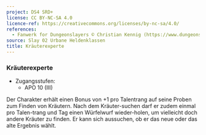 ```yaml
---
project: DS4 SRD+
license: CC BY-NC-SA 4.0
licence-ref: https://creativecommons.org/licenses/by-nc-sa/4.0/
references: 
  - Fanwerk for Dungeonslayers © Christian Kennig (https://www.dungeonslayers.net/)
source: Slay 02 Urbane Heldenklassen
title: Kräuterexperte
---
```


### Kräuterexperte

- Zugangsstufen:
  - APO 10 (III)

Der Charakter erhält einen Bonus von +1 pro Talentrang auf seine Proben zum Finden von Kräutern. Nach dem Kräuter-suchen darf er zudem einmal pro Talen-trang und Tag einen Würfelwurf wieder-holen, um vielleicht doch andere Kräuter zu finden. Er kann sich aussuchen, ob er das neue oder das alte Ergebnis wählt.

